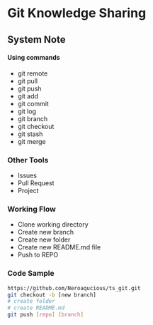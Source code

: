 # Git Knowledge Sharing

## System Note



#### Using commands
- git remote
- git pull
- git push
- git add
- git commit
- git log
- git branch
- git checkout
- git stash
- git merge

### Other Tools 

* Issues
* Pull Request
* Project

### Working Flow

* Clone working directory
* Create new branch 
* Create new folder
* Create new README.md file
* Push to REPO


### Code Sample

```bash
https://github.com/Neroaqucious/ts_git.git
git checkout -b [new branch]
# create folder
# create README.md
git push [repo] [branch]

```
